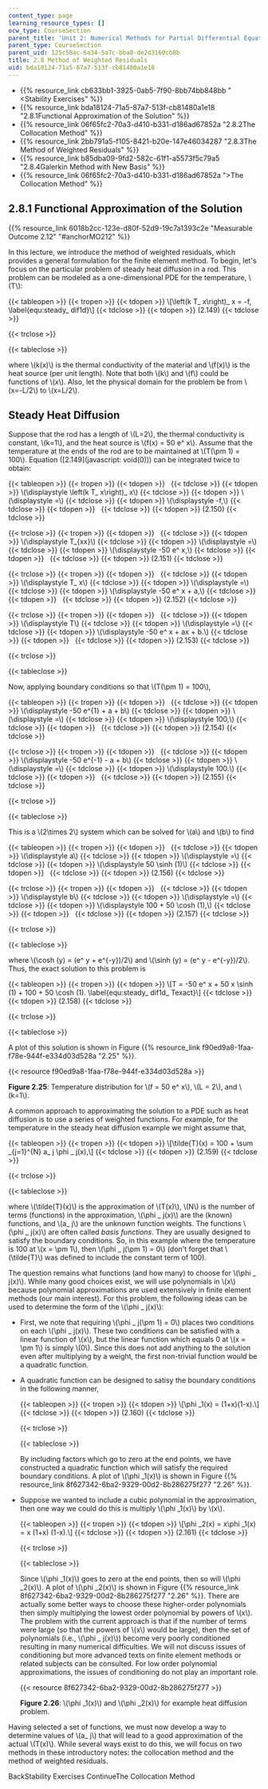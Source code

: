 ```yaml
---
content_type: page
learning_resource_types: []
ocw_type: CourseSection
parent_title: 'Unit 2: Numerical Methods for Partial Differential Equations'
parent_type: CourseSection
parent_uid: 125c58ac-6a34-5a7c-bba8-de2d3160cb8b
title: 2.8 Method of Weighted Residuals
uid: bda18124-71a5-87a7-513f-cb81480a1e18
---
```


*   {{% resource_link cb633bb1-3925-0ab5-7f90-8bb74bb848bb "\<Stability Exercises" %}}
*   {{% resource_link bda18124-71a5-87a7-513f-cb81480a1e18 "2.8.1Functional Approximation of the Solution" %}}
*   {{% resource_link 06f65fc2-70a3-d410-b331-d186ad67852a "2.8.2The Collocation Method" %}}
*   {{% resource_link 2bb791a5-f105-8421-b20e-147e46034287 "2.8.3The Method of Weighted Residuals" %}}
*   {{% resource_link b85dba09-9fd2-582c-61f1-a5573f5c79a5 "2.8.4Galerkin Method with New Basis" %}}
*   {{% resource_link 06f65fc2-70a3-d410-b331-d186ad67852a "\>The Collocation Method" %}}

2.8.1 Functional Approximation of the Solution
----------------------------------------------

{{% resource_link 6018b2cc-123e-d80f-52d9-19c7a1393c2e "Measurable Outcome 2.12" "#anchorMO212" %}}

In this lecture, we introduce the method of weighted residuals, which provides a general formulation for the finite element method. To begin, let's focus on the particular problem of steady heat diffusion in a rod. This problem can be modeled as a one-dimensional PDE for the temperature, \\(T\\):

{{< tableopen >}}
{{< tropen >}}
{{< tdopen >}}
\\\[\\left(k T\_ x\\right)\_ x = -f, \\label{equ:steady\_ dif1d}\\\]
{{< tdclose >}}
{{< tdopen >}}
(2.149)
{{< tdclose >}}

{{< trclose >}}

{{< tableclose >}}

where \\(k(x)\\) is the thermal conductivity of the material and \\(f(x)\\) is the heat source (per unit length). Note that both \\(k\\) and \\(f\\) could be functions of \\(x\\). Also, let the physical domain for the problem be from \\(x=-L/2\\) to \\(x=L/2\\).

Steady Heat Diffusion
---------------------

Suppose that the rod has a length of \\(L=2\\), the thermal conductivity is constant, \\(k=1\\), and the heat source is \\(f(x) = 50 e^ x\\). Assume that the temperature at the ends of the rod are to be maintained at \\(T(\\pm 1) = 100\\). Equation ([2.149](javascript: void(0))) can be integrated twice to obtain:

{{< tableopen >}}
{{< tropen >}}
{{< tdopen >}}
 
{{< tdclose >}}
{{< tdopen >}}
\\(\\displaystyle \\left(k T\_ x\\right)\_ x\\)
{{< tdclose >}}
{{< tdopen >}}
\\(\\displaystyle =\\)
{{< tdclose >}}
{{< tdopen >}}
\\(\\displaystyle -f,\\)
{{< tdclose >}}
{{< tdopen >}}
 
{{< tdclose >}}
{{< tdopen >}}
(2.150)
{{< tdclose >}}

{{< trclose >}}
{{< tropen >}}
{{< tdopen >}}
 
{{< tdclose >}}
{{< tdopen >}}
\\(\\displaystyle T\_{xx}\\)
{{< tdclose >}}
{{< tdopen >}}
\\(\\displaystyle =\\)
{{< tdclose >}}
{{< tdopen >}}
\\(\\displaystyle -50 e^ x,\\)
{{< tdclose >}}
{{< tdopen >}}
 
{{< tdclose >}}
{{< tdopen >}}
(2.151)
{{< tdclose >}}

{{< trclose >}}
{{< tropen >}}
{{< tdopen >}}
 
{{< tdclose >}}
{{< tdopen >}}
\\(\\displaystyle T\_ x\\)
{{< tdclose >}}
{{< tdopen >}}
\\(\\displaystyle =\\)
{{< tdclose >}}
{{< tdopen >}}
\\(\\displaystyle -50 e^ x + a,\\)
{{< tdclose >}}
{{< tdopen >}}
 
{{< tdclose >}}
{{< tdopen >}}
(2.152)
{{< tdclose >}}

{{< trclose >}}
{{< tropen >}}
{{< tdopen >}}
 
{{< tdclose >}}
{{< tdopen >}}
\\(\\displaystyle T\\)
{{< tdclose >}}
{{< tdopen >}}
\\(\\displaystyle =\\)
{{< tdclose >}}
{{< tdopen >}}
\\(\\displaystyle -50 e^ x + ax + b.\\)
{{< tdclose >}}
{{< tdopen >}}
 
{{< tdclose >}}
{{< tdopen >}}
(2.153)
{{< tdclose >}}

{{< trclose >}}

{{< tableclose >}}

Now, applying boundary conditions so that \\(T(\\pm 1) = 100\\),

{{< tableopen >}}
{{< tropen >}}
{{< tdopen >}}
 
{{< tdclose >}}
{{< tdopen >}}
\\(\\displaystyle -50 e^{1} + a + b\\)
{{< tdclose >}}
{{< tdopen >}}
\\(\\displaystyle =\\)
{{< tdclose >}}
{{< tdopen >}}
\\(\\displaystyle 100,\\)
{{< tdclose >}}
{{< tdopen >}}
 
{{< tdclose >}}
{{< tdopen >}}
(2.154)
{{< tdclose >}}

{{< trclose >}}
{{< tropen >}}
{{< tdopen >}}
 
{{< tdclose >}}
{{< tdopen >}}
\\(\\displaystyle -50 e^{-1} - a + b\\)
{{< tdclose >}}
{{< tdopen >}}
\\(\\displaystyle =\\)
{{< tdclose >}}
{{< tdopen >}}
\\(\\displaystyle 100.\\)
{{< tdclose >}}
{{< tdopen >}}
 
{{< tdclose >}}
{{< tdopen >}}
(2.155)
{{< tdclose >}}

{{< trclose >}}

{{< tableclose >}}

This is a \\(2\\times 2\\) system which can be solved for \\(a\\) and \\(b\\) to find

{{< tableopen >}}
{{< tropen >}}
{{< tdopen >}}
 
{{< tdclose >}}
{{< tdopen >}}
\\(\\displaystyle a\\)
{{< tdclose >}}
{{< tdopen >}}
\\(\\displaystyle =\\)
{{< tdclose >}}
{{< tdopen >}}
\\(\\displaystyle 50 \\sinh (1)\\)
{{< tdclose >}}
{{< tdopen >}}
 
{{< tdclose >}}
{{< tdopen >}}
(2.156)
{{< tdclose >}}

{{< trclose >}}
{{< tropen >}}
{{< tdopen >}}
 
{{< tdclose >}}
{{< tdopen >}}
\\(\\displaystyle b\\)
{{< tdclose >}}
{{< tdopen >}}
\\(\\displaystyle =\\)
{{< tdclose >}}
{{< tdopen >}}
\\(\\displaystyle 100 + 50 \\cosh (1),\\)
{{< tdclose >}}
{{< tdopen >}}
 
{{< tdclose >}}
{{< tdopen >}}
(2.157)
{{< tdclose >}}

{{< trclose >}}

{{< tableclose >}}

where \\(\\cosh (y) = (e^ y + e^{-y})/2\\) and \\(\\sinh (y) = (e^ y - e^{-y})/2\\). Thus, the exact solution to this problem is

{{< tableopen >}}
{{< tropen >}}
{{< tdopen >}}
\\\[T = -50 e^ x + 50 x \\sinh (1) + 100 + 50 \\cosh (1). \\label{equ:steady\_ dif1d\_ Texact}\\\]
{{< tdclose >}}
{{< tdopen >}}
(2.158)
{{< tdclose >}}

{{< trclose >}}

{{< tableclose >}}

A plot of this solution is shown in Figure {{% resource_link f90ed9a8-1faa-f78e-944f-e334d03d528a "2.25" %}}.

{{< resource f90ed9a8-1faa-f78e-944f-e334d03d528a >}}

**Figure 2.25**: Temperature distribution for \\(f = 50 e^ x\\), \\(L = 2\\), and \\(k=1\\).

A common approach to approximating the solution to a PDE such as heat diffusion is to use a series of weighted functions. For example, for the temperature in the steady heat diffusion example we might assume that,

{{< tableopen >}}
{{< tropen >}}
{{< tdopen >}}
\\\[\\tilde{T}(x) = 100 + \\sum \_{j=1}^{N} a\_ j \\phi \_ j(x),\\\]
{{< tdclose >}}
{{< tdopen >}}
(2.159)
{{< tdclose >}}

{{< trclose >}}

{{< tableclose >}}

where \\(\\tilde{T}(x)\\) is the approximation of \\(T(x)\\), \\(N\\) is the number of terms (functions) in the approximation, \\(\\phi \_ j(x)\\) are the (known) functions, and \\(a\_ j\\) are the unknown function weights. The functions \\(\\phi \_ j(x)\\) are often called _basis functions_. They are usually designed to satisfy the boundary conditions. So, in this example where the temperature is 100 at \\(x = \\pm 1\\), then \\(\\phi \_ j(\\pm 1) = 0\\) (don't forget that \\(\\tilde{T}\\) was defined to include the constant term of 100).

The question remains what functions (and how many) to choose for \\(\\phi \_ j(x)\\). While many good choices exist, we will use polynomials in \\(x\\) because polynomial approximations are used extensively in finite element methods (our main interest). For this problem, the following ideas can be used to determine the form of the \\(\\phi \_ j(x)\\):

*   First, we note that requiring \\(\\phi \_ j(\\pm 1) = 0\\) places two conditions on each \\(\\phi \_ j(x)\\). These two conditions can be satisfied with a linear function of \\(x\\), but the linear function which equals 0 at \\(x = \\pm 1\\) is simply \\(0\\). Since this does not add anything to the solution even after multiplying by a weight, the first non-trivial function would be a quadratic function.
    
*   A quadratic function can be designed to satisy the boundary conditions in the following manner,
    
    {{< tableopen >}}
    {{< tropen >}}
    {{< tdopen >}}
    \\\[\\phi \_1(x) = (1+x)(1-x).\\\]
    {{< tdclose >}}
    {{< tdopen >}}
    (2.160)
    {{< tdclose >}}
    
    {{< trclose >}}
    
    {{< tableclose >}}
    
    By including factors which go to zero at the end points, we have constructed a quadratic function which will satisfy the required boundary conditions. A plot of \\(\\phi \_1(x)\\) is shown in Figure {{% resource_link 8f627342-6ba2-9329-00d2-8b286275f277 "2.26" %}}.
    
*   Suppose we wanted to include a cubic polynomial in the approximation, then one way we could do this is multiply \\(\\phi \_1(x)\\) by \\(x\\).
    
    {{< tableopen >}}
    {{< tropen >}}
    {{< tdopen >}}
    \\\[\\phi \_2(x) = x\\phi \_1(x) = x (1+x) (1-x).\\\]
    {{< tdclose >}}
    {{< tdopen >}}
    (2.161)
    {{< tdclose >}}
    
    {{< trclose >}}
    
    {{< tableclose >}}
    
    Since \\(\\phi \_1(x)\\) goes to zero at the end points, then so will \\(\\phi \_2(x)\\). A plot of \\(\\phi \_2(x)\\) is shown in Figure {{% resource_link 8f627342-6ba2-9329-00d2-8b286275f277 "2.26" %}}. There are actually some better ways to choose these higher-order polynomials then simply multiplying the lowest order polynomial by powers of \\(x\\). The problem with the current approach is that if the number of terms were large (so that the powers of \\(x\\) would be large), then the set of polynomials (i.e., \\(\\phi \_ j(x)\\)) become very poorly conditioned resulting in many numerical difficulties. We will not discuss issues of conditioning but more advanced texts on finite element methods or related subjects can be consulted. For low order polynomial approximations, the issues of conditioning do not play an important role.
    
    {{< resource 8f627342-6ba2-9329-00d2-8b286275f277 >}}
    
    **Figure 2.26**: \\(\\phi \_1(x)\\) and \\(\\phi \_2(x)\\) for example heat diffusion problem.
    

Having selected a set of functions, we must now develop a way to determine values of \\(a\_ j\\) that will lead to a good approximation of the actual \\(T(x)\\). While several ways exist to do this, we will focus on two methods in these introductory notes: the collocation method and the method of weighted residuals.

BackStability Exercises ContinueThe Collocation Method